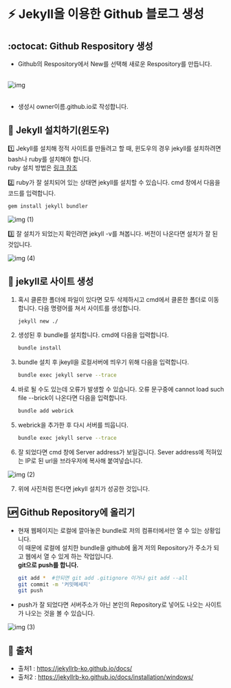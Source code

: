 # :zap: Jekyll을 이용한 Github 블로그 생성

## :octocat: Github Respository 생성
- Github의 Respository에서 New를 선택해 새로운 Respository를 만듭니다.<br><br>

![img](https://user-images.githubusercontent.com/95972251/193173480-ef7b3b2d-13eb-49b9-8786-61132183c45a.png)
<br><br>
- 생성시 owner이름.github.io로 작성합니다.

## 🚅 Jekyll 설치하기(윈도우)
 :one: Jekyll를 설치해 정적 사이트를 만들려고 할 때, 윈도우의 경우 jekyll를 설치하려면 bash나 ruby를 설치해야 합니다.<br>
  ruby 설치 방법은 <a href="https://seong6496.tistory.com/256">링크 참조</a><br>

 :two: ruby가 잘 설치되어 있는 상태면 jekyll를 설치할 수 있습니다. cmd 창에서 다음을 코드를 입력합니다.<br>
 
```bash
gem install jekyll bundler
```

![img (1)](https://user-images.githubusercontent.com/95972251/193173997-e07bd189-7ca3-4f08-8754-05dbc1147a49.png)

:three: 잘 설치가 되었는지 확인려면 jekyll -v를 쳐봅니다. 버전이 나온다면 설치가 잘 된 것입니다.

![img (4)](https://user-images.githubusercontent.com/95972251/193176395-f5aa484a-74b6-4f48-bfd8-3ea1864cda1c.png)

## :tada: jekyll로 사이트 생성
 1. 혹시 클론한 폴더에 파일이 있다면 모두 삭제하시고 cmd에서 클론한 폴더로 이동합니다. 다음 명령어를 쳐서 사이트를 생성합니다.

    ```bash
    jekyll new ./
    ```

 2. 생성된 후 bundle를 설치합니다. cmd에 다음을 입력합니다.

    ```bash
    bundle install
    ```
  
 3. bundle 설치 후 jkeyll을 로컬서버에 띄우기 위해 다음을 입력합니다.

    ```bash
    bundle exec jekyll serve --trace
    ```
  
 4. 바로 될 수도 있는데 오류가 발생할 수 있습니다. 오류 문구중에 cannot load such file --brick이 나온다면 다음을 입력합니다.

    ```bash
    bundle add webrick
    ```
  
 5. webrick을 추가한 후 다시 서버를 띄웁니다.

    ```bash
    bundle exec jekyll serve --trace
    ```

 6. 잘 되었다면 cmd 창에 Server address가 보일겁니다. Sever address에 적혀있는 IP로 된 url을 브라우저에 복사해 붙여넣습니다. 

![img (2)](https://user-images.githubusercontent.com/95972251/193174416-70d6d20d-81e5-4858-ab46-ae866f41e3c0.png)

 7. 위에 사진처럼 뜬다면 jekyll 설치가 성공한 것입니다.

## 🆙 Github Repository에 올리기
 - 현재 웹페이지는 로컬에 깔아놓은 bundle로 저의 컴퓨터에서만 열 수 있는 상황입니다.<br>
   이 때문에 로컬에 설치한 bundle을 github에 옮겨 저의 Repository가 주소가 되고 웹에서 열 수 있게 하는 작업입니다.<br>
   **git으로 push를 합니다.**

    ```bash
    git add *  #안되면 git add .gitignore 이거나 git add --all 
    git commit -m '커밋메세지'
    git push
    ```

- push가 잘 되었다면 서버주소가 아닌 본인의 Repository로 넣어도 나오는 사이트가 나오는 것을 볼 수 있습니다.
 
![img (3)](https://user-images.githubusercontent.com/95972251/193176129-9c7f23b3-2929-4fd9-a2d7-33a3909eab90.jpg)

## **:paperclip: 출처**
- 출처1 : https://jekyllrb-ko.github.io/docs/
- 출처2 : https://jekyllrb-ko.github.io/docs/installation/windows/
